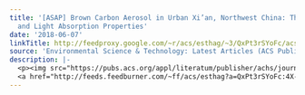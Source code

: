 ```yaml
---
title: '[ASAP] Brown Carbon Aerosol in Urban Xi’an, Northwest China: The Composition
  and Light Absorption Properties'
date: '2018-06-07'
linkTitle: http://feedproxy.google.com/~r/acs/esthag/~3/QxPt3rSYoFc/acs.est.8b02386
source: 'Environmental Science & Technology: Latest Articles (ACS Publications)'
description: |-
  <p><img src="https://pubs.acs.org/appl/literatum/publisher/achs/journals/content/esthag/0/esthag.ahead-of-print/acs.est.8b02386/20180607/images/medium/es-2018-02386b_0005.gif" alt="TOC Graphic"/></p><div><cite>Environmental Science & Technology</cite></div><div>DOI: 10.1021/acs.est.8b02386</div><div class="feedflare">
  <a href="http://feeds.feedburner.com/~ff/acs/esthag?a=QxPt3rSYoFc:4X-84Ir8JTE:yIl2AUoC8zA"><img src="http://feeds.feedburner.com/~ff/acs/esthag?d=yIl2AUoC8zA" border="0"></img></a>
---
```

